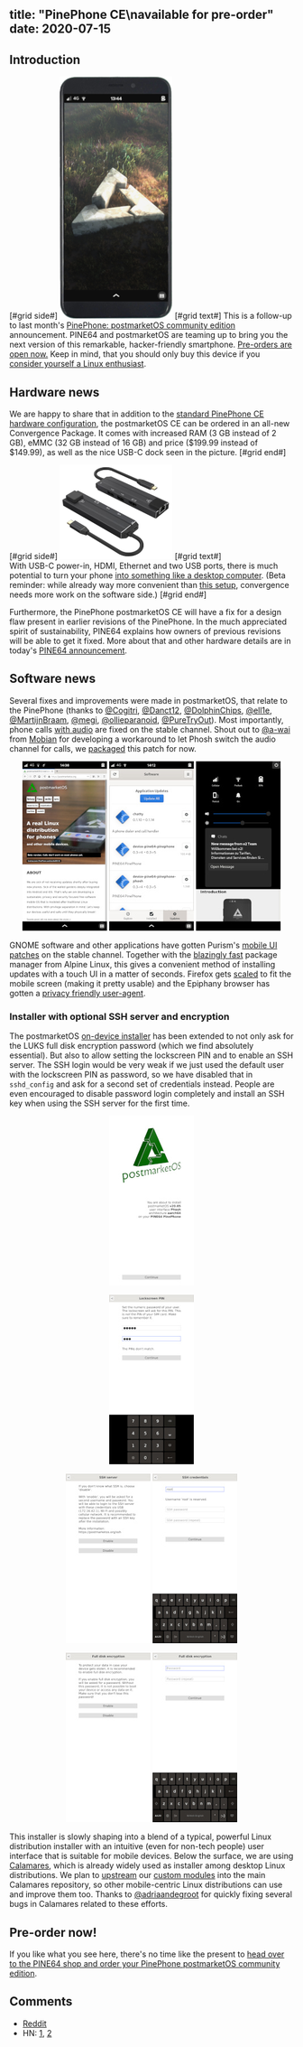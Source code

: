 title: "PinePhone CE\navailable for pre-order"
date: 2020-07-15
---

## Introduction
[#grid side#]
[![](/static/img/2020-07/pinephone-postmarketos-ce-front-thumb.png)](/static/img/2020-07/pinephone-postmarketos-ce-front.png)
[#grid text#]
This is a follow-up to last month's
[PinePhone: postmarketOS community edition](/blog/2020/06/15/pinephone-postmarketos-community-edition/)
announcement. PINE64 and postmarketOS are teaming up to bring you the next
version of this remarkable, hacker-friendly smartphone.
[Pre-orders are open now.](https://store.pine64.org/product-category/pinephone/) Keep in mind, that you
should only buy this device if you
[consider yourself a Linux enthusiast](/blog/2020/06/15/pinephone-postmarketos-community-edition/#linux-enthusiasts-only).

## Hardware news
We are happy to share that in addition to the [standard PinePhone CE hardware
configuration](/blog/2020/06/15/pinephone-postmarketos-community-edition/#the-pinephone),
the postmarketOS CE can be ordered in an all-new Convergence Package. It comes
with increased RAM (3 GB instead of 2 GB), eMMC (32 GB instead of 16 GB) and
price ($199.99 instead of $149.99), as well as the nice USB-C dock seen in the
picture.
[#grid end#]

[#grid side#]
[![](/static/img/2020-07/pinephone-dock-thumb.png)](/static/img/2020-07/pinephone-dock.jpg)
[#grid text#]
<br>
With USB-C power-in, HDMI, Ethernet and two USB ports, there is much potential
to turn your phone
[into something like a desktop computer](https://www.youtube.com/watch?v=yBeza4UNOm8).
(Beta reminder: while already way more convenient than
[this setup](/static/img/2019-06/hammerhead-convergence.jpg), convergence needs
more work on the software side.)
[#grid end#]

Furthermore, the PinePhone postmarketOS CE will have a fix for a design flaw
present in earlier revisions of the PinePhone. In the much appreciated spirit
of sustainability, PINE64 explains how owners of previous revisions will be
able to get it fixed. More about that and other hardware details are in today's
[PINE64 announcement](https://www.pine64.org/2020/07/15/july-update:pmos-ce-pre-orders-and-new-pinephone-version/).

## Software news
Several fixes and improvements were made in postmarketOS, that relate to the
PinePhone (thanks to
[@Cogitri](https://gitlab.com/Cogitri),
[@Danct12](https://gitlab.com/Danct12),
[@DolphinChips](https://gitlab.com/DolphinChips),
[@ell1e](https://gitlab.com/ell1e),
[@MartijnBraam](https://gitlab.com/MartijnBraam),
[@megi](https://xnux.eu/devices/pine64-pinephone.html),
[@ollieparanoid](https://gitlab.com/ollieparanoid),
[@PureTryOut](https://gitlab.com/PureTryOut)). Most importantly, phone calls
[with audio](https://gitlab.com/postmarketOS/pmaports/-/merge_requests/1412)
are fixed on the stable channel. Shout out to [@a-wai](https://gitlab.com/a-wai)
from [Mobian](https://mobian-project.org/) for developing a workaround to let
Phosh switch the audio channel for calls, we
[packaged](https://gitlab.com/postmarketOS/pmaports/-/merge_requests/1406) this
patch for now.

<div style="text-align: center">
<a href="/static/img/2020-07/phosh-firefox.png"><img
	src="/static/img/2020-07/phosh-firefox-thumb.jpg" class="w150 border"></a>
<a href="/static/img/2020-07/phosh-gnome-software.png"><img
	src="/static/img/2020-07/phosh-gnome-software-thumb.jpg" class="w150 border"></a>
<a href="/static/img/2020-07/phosh-pulldown-menu.png"><img
	src="/static/img/2020-07/phosh-pulldown-menu-thumb.jpg" class="w150 border"></a>
</div>

GNOME software and other applications have gotten
Purism's [mobile UI patches](https://gitlab.com/postmarketOS/pmaports/-/merge_requests/1346)
on the stable channel. Together with the
[blazingly fast](https://michael.stapelberg.ch/posts/2019-08-17-linux-package-managers-are-slow/)
package manager from Alpine Linux, this gives a convenient method of installing
updates with a touch UI in a matter of seconds. Firefox gets
[scaled](https://gitlab.com/postmarketOS/pmaports/-/merge_requests/1396) to fit
the mobile screen (making it pretty usable) and the Epiphany browser has gotten
a [privacy friendly user-agent](https://gitlab.com/postmarketOS/pmaports/-/merge_requests/1402).

### Installer with optional SSH server and encryption

The postmarketOS
[on-device installer](https://wiki.postmarketos.org/wiki/On-device_installer)
has been extended to not only ask for the LUKS full disk encryption password
(which we find absolutely essential). But also to allow setting the lockscreen
PIN and to enable an SSH server. The SSH login would be very weak if we just
used the default user with the lockscreen PIN as password, so we have disabled
that in `sshd_config` and ask for a second set of credentials instead. People
are even encouraged to disable password login completely and install an SSH
key when using the SSH server for the first time.

<div style="text-align: center">
<a href="/static/img/2020-07/ondev-welcome.png"><img
	src="/static/img/2020-07/ondev-welcome-thumb.jpg" class="w150 border"></a>

<a href="/static/img/2020-07/ondev-user-pin.png"><img
	src="/static/img/2020-07/ondev-user-pin-thumb.jpg" class="w150 border"></a>

<a href="/static/img/2020-07/ondev-ssh-confirm.png"><img
	src="/static/img/2020-07/ondev-ssh-confirm-thumb.jpg" class="w150 border"></a>
<a href="/static/img/2020-07/ondev-ssh-credentials.png"><img
	src="/static/img/2020-07/ondev-ssh-credentials-thumb.jpg" class="w150 border"></a>

<a href="/static/img/2020-07/ondev-fde.png"><img
	src="/static/img/2020-07/ondev-fde-thumb.jpg" class="w150 border"></a>
<a href="/static/img/2020-07/ondev-fde-pass.png"><img
	src="/static/img/2020-07/ondev-fde-pass-thumb.jpg" class="w150 border"></a>
</div>

This installer is slowly shaping into a blend of a typical, powerful Linux
distribution installer with an intuitive (even for non-tech people) user
interface that is suitable for mobile devices. Below the surface, we are
using [Calamares](https://calamares.io), which is already widely used as
installer among desktop Linux distributions. We plan to
[upstream](https://github.com/calamares/calamares/issues/1451) our [custom
modules](https://gitlab.com/postmarketOS/postmarketos-ondev/) into the main
Calamares repository, so other mobile-centric Linux distributions can use and
improve them too. Thanks to
[@adriaandegroot](https://gitlab.com/adriaandegroot) for quickly fixing several
bugs in Calamares related to these efforts.

## Pre-order now!

If you like what you see here, there's no time like the present to [head over
to the PINE64 shop and order your PinePhone postmarketOS community edition](https://store.pine64.org/product-category/pinephone/).

## Comments

* [Reddit](https://www.reddit.com/r/postmarketOS/duplicates/hrpmkk/postmarketos_pinephone_ce_available_for_preorder/)
* HN: [1](https://news.ycombinator.com/item?id=23849202), [2](https://news.ycombinator.com/item?id=23846588)
